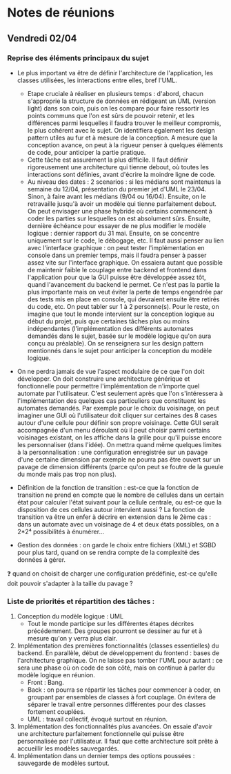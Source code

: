# Notes de réunions

## Vendredi 02/04

### Reprise des éléments principaux du sujet
* Le plus important va être de définir l'architecture de l'application, les classes utilisées, les interactions entre elles, bref l'UML.
    * Etape cruciale à réaliser en plusieurs temps : d'abord, chacun s'approprie la structure de données en rédigeant un UML (version light) dans son coin, puis on les compare pour faire ressortir les points communs que l'on est sûrs de pouvoir retenir, et les différences parmi lesquelles il faudra trouver le meilleur compromis, le plus cohérent avec le sujet. On identifiera également les design pattern utiles au fur et à mesure de la conception. A mesure que la conception avance, on peut à la rigueur penser à quelques éléments de code, pour anticiper la partie pratique.
    * Cette tâche est assurément la plus difficile. Il faut définir rigoreusement une architecture qui tienne debout, où toutes les interactions sont définies, avant d'écrire la moindre ligne de code.
    * Au niveau des dates : 2 scenarios : si les médians sont maintenus la semaine du 12/04, présentation du premier jet d'UML le 23/04. Sinon, à faire avant les médians (9/04 ou 16/04). Ensuite, on le retravaille jusqu'à avoir un modèle qui tienne parfaitement debout. On peut envisager une phase hybride où certains commencent à coder les parties sur lesquelles on est absolument sûrs. Ensuite, dernière échéance pour essayer de ne plus modifier le modèle logique : dernier rapport du 31 mai. Ensuite, on se concentre uniquement sur le code, le débogage, etc. Il faut aussi penser au lien avec l'interface graphique : on peut tester l'implémentation en console dans un premier temps, mais il faudra penser à passer assez vite sur l'interface graphique. On essaiera autant que possible de maintenir faible le couplage entre backend et frontend dans l'application pour que la GUI puisse être développée assez tôt, quand l'avancement du backend le permet. Ce n'est pas la partie la plus importante mais on veut éviter la perte de temps engendrée par des tests mis en place en console, qui devraient ensuite être retirés du code, etc. On peut tabler sur 1 à 2 personne(s). Pour le reste, on imagine que tout le monde intervient sur la conception logique au début du projet, puis que certaines tâches plus ou moins indépendantes (l'implémentation des différents automates demandés dans le sujet, basée sur le modèle logique qu'on aura conçu au préalable). On se renseignera sur les design pattern mentionnés dans le sujet pour anticiper la conception du modèle logique.

* On ne perdra jamais de vue l'aspect modulaire de ce que l'on doit développer. On doit construire une architecture générique et fonctionnelle pour permettre l'implémentation de n'importe quel automate par l'utilisateur. C'est seulement après que l'on s'intéressera à l'implémentation des quelques cas particuliers que constituent les automates demandés. Par exemple pour le choix du voisinage, on peut imaginer une GUI où l'utilisateur doit cliquer sur certaines des 8 cases autour d'une cellule pour définir son propre voisinage. Cette GUI serait accompagnée d'un menu déroulant où il peut choisir parmi certains voisinages existant, on les affiche dans la grille pour qu'il puisse encore les personnaliser (dans l'idée). On mettra quand même quelques limites à la personnalisation : une configuration enregistrée sur un pavage d'une certaine dimension par exemple ne pourra pas être ouvert sur un pavage de dimension différents (parce qu'on peut se foutre de la gueule du monde mais pas trop non plus).

* Définition de la fonction de transition : est-ce que la fonction de transition ne prend en compte que le nombre de cellules dans un certain état pour calculer l'état suivant pour la cellule centrale, ou est-ce que la disposition de ces cellules autour intervient aussi ? La fonction de transition va être un enfer à décrire en extension dans le 2ème cas : dans un automate avec un voisinage de 4 et deux états possibles, on a 2*2⁴ possibilités à énumérer...

* Gestion des données : on garde le choix entre fichiers (XML) et SGBD pour plus tard, quand on se rendra compte de la complexité des données à gérer.

:question: quand on choisit de charger une configuration prédéfinie, est-ce qu'elle doit pouvoir s'adapter à la taille du pavage ?

### Liste de priorités et répartition des tâches :
1. Conception du modèle logique : UML
    * Tout le monde participe sur les différentes étapes décrites précédemment. Des groupes pourront se dessiner au fur et à mesure qu'on y verra plus clair.
2. Implémentation des premières fonctionnalités (classes essentielles) du backend. En parallèle, début de développement du frontend : bases de l'architecture graphique. On ne laisse pas tomber l'UML pour autant : ce sera une phase où on code de son côté, mais on continue à parler du modèle logique en réunion.
    * Front : Bang.
    * Back : on pourra se répartir les tâches pour commencer à coder, en groupant par ensembles de classes à fort couplage. On évitera de séparer le travail entre personnes différentes pour des classes fortement couplées.
    * UML : travail collectif, évoqué surtout en réunion.
3. Implémentation des fonctionnalités plus avancées. On essaie d'avoir une architecture parfaitement fonctionnelle qui puisse être personnalisée par l'utilisateur. Il faut que cette architecture soit prête à accueillir les modèles sauvegardés.
4. Implémentation dans un dernier temps des options poussées : sauvegarde de modèles surtout.
